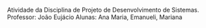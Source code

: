 Atividade da Disciplina de Projeto de Desenvolvimento de Sistemas. 
Professor: João Eujácio
Alunas: Ana Maria, Emanueli, Mariana
